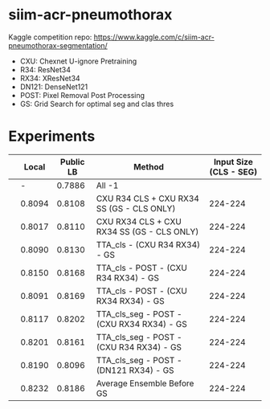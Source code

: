 # siim-acr-pneumothorax
Kaggle competition repo: https://www.kaggle.com/c/siim-acr-pneumothorax-segmentation/

- CXU: Chexnet U-ignore Pretraining
- R34: ResNet34
- RX34: XResNet34
- DN121: DenseNet121
- POST: Pixel Removal Post Processing
- GS: Grid Search for optimal seg and clas thres

# Experiments

|   | Local       | Public LB | Method   | Input Size (CLS - SEG) | 
|---|-------------|------------|-----------| -----------|
|   | - |   0.7886    | All -1 |
|   |   0.8094          |    0.8108        |  CXU R34 CLS + CXU RX34 SS (GS - CLS ONLY) | 224-224   |
|   |    0.8017         |   0.8110         | CXU RX34 CLS + CXU RX34 SS (GS - CLS ONLY) | 224-224        |
|   |    0.8090         |   0.8130         | TTA_cls - (CXU R34 RX34) - GS | 224-224 |
|   |    0.8150         |   0.8168         | TTA_cls - POST - (CXU R34 RX34) - GS | 224-224 |
|   |    0.8091         |   0.8169         | TTA_cls - POST - (CXU RX34 RX34) - GS | 224-224 |
|   |    0.8117         |   0.8202         | TTA_cls_seg - POST - (CXU RX34 RX34) - GS | 224-224 |
|   |    0.8201         |   0.8161         | TTA_cls_seg - POST - (CXU R34 RX34) - GS | 224-224 |
|   |    0.8190         |   0.8096         | TTA_cls_seg - POST - (DN121 RX34) - GS | 224-224 |
|   |    0.8232         |   0.8186         | Average Ensemble Before GS| 224-224 |
